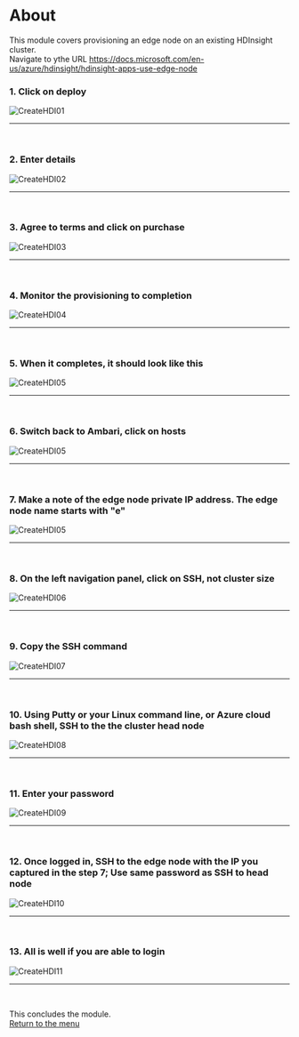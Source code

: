 

# About

This module covers provisioning an edge node on an existing HDInsight cluster.  
Navigate to ythe URL https://docs.microsoft.com/en-us/azure/hdinsight/hdinsight-apps-use-edge-node

### 1. Click on deploy
![CreateHDI01](images/02-hdi-29.png)
<br>
<hr>
<br>

### 2. Enter details
![CreateHDI02](images/02-hdi-30.png)
<br>
<hr>
<br>

### 3. Agree to terms and click on purchase
![CreateHDI03](images/02-hdi-31.png)
<br>
<hr>
<br>

### 4. Monitor the provisioning to completion
![CreateHDI04](images/02-hdi-32.png)
<br>
<hr>
<br>

### 5. When it completes, it should look like this
![CreateHDI05](images/02-hdi-33.png)
<br>
<hr>
<br>

### 6. Switch back to Ambari, click on hosts
![CreateHDI05](images/02-hdi-34.png)
<br>
<hr>
<br>



### 7. Make a note of the edge node private IP address.  The edge node name starts with "e"
![CreateHDI05](images/02-hdi-35.png)
<br>
<hr>
<br>

### 8. On the left navigation panel, click on SSH, not cluster size 
![CreateHDI06](images/02-hdi-36.png)
<br>
<hr>
<br>

### 9. Copy the SSH command
![CreateHDI07](images/02-hdi-37.png)
<br>
<hr>
<br>

### 10. Using Putty or your Linux command line, or Azure cloud bash shell, SSH to the the cluster head node
![CreateHDI08](images/02-hdi-38.png)
<br>
<hr>
<br>

### 11. Enter your password
![CreateHDI09](images/02-hdi-39.png)
<br>
<hr>
<br>

### 12. Once logged in, SSH to the edge node with the IP you captured in the step 7; Use same password as SSH to head node 
![CreateHDI10](images/02-hdi-40.png)
<br>
<hr>
<br>

### 13. All is well if you are able to login
![CreateHDI11](images/02-hdi-41.png)
<br>
<hr>
<br>

This concludes the module.<br>
[Return to the menu](README.md)

